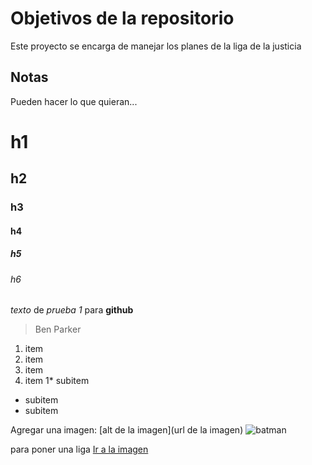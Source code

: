 # Objetivos de la repositorio

Este proyecto se encarga de manejar los planes de la liga de la justicia


## Notas
Pueden hacer lo que quieran...

# h1
## h2
### h3
#### h4
##### h5
###### h6

_texto_ de *prueba 1* para **github** 
> Ben Parker 

1. item
2. item
3. item
4. item
  1* subitem
  * subitem
  * subitem
  
  Agregar una imagen: [alt de la imagen](url de la imagen)
  ![batman](https://sitioorigendelaimagen/2332423.jpg)
  
  para poner una liga
  [Ir a la imagen](https://google.com)
